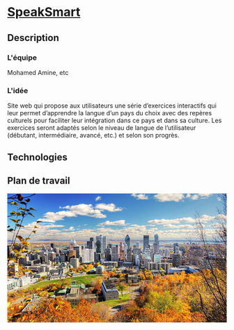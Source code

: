 # <a href="https://github.com/fwicotex/ProjetSim204">SpeakSmart</a>

## Description

### L'équipe
Mohamed Amine, etc

### L'idée
Site web qui propose aux utilisateurs une série d’exercices interactifs qui leur permet d’apprendre la langue d’un pays du choix avec des repères culturels pour faciliter leur intégration dans ce pays et dans sa culture. Les exercices seront adaptés selon le niveau de langue de l’utilisateur (débutant, intermédiaire, avancé, etc.) et selon son progrès.

## Technologies

## Plan de travail

<img src = "image.jpg">
